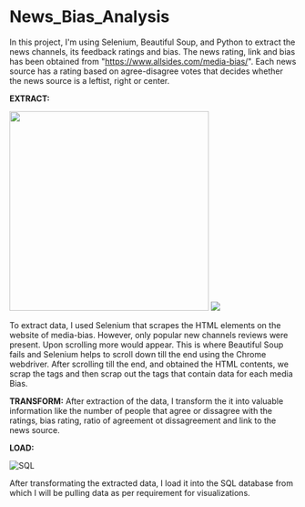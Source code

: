 # News_Bias_Analysis
In this project, I'm using Selenium, Beautiful Soup, and Python to extract the news channels, its feedback ratings and bias.
The news rating, link and bias has been obtained from "https://www.allsides.com/media-bias/". 
Each news source has a rating based on agree-disagree votes that decides whether the news source is a leftist, right or center. 

**EXTRACT:**

<img src = "https://miro.medium.com/max/1200/1*xn6zhVel2AjaA7dbGgf3rg.png"  width = "350">
<img src = "https://cdn.analyticsvidhya.com/wp-content/uploads/2021/04/56856232112.png">

To extract data, I used Selenium that scrapes the HTML elements on the website of media-bias. However, only popular new channels reviews were present. Upon scrolling more would appear. This is where Beautiful Soup fails and Selenium helps to scroll down till the end using the Chrome webdriver. After scrolling till the end, and obtained the HTML contents, we scrap the _<body>_ tags and then scrap out the _<tr>_ tags that contain data for each media Bias.

**TRANSFORM:**
After extraction of the data, I transform the it into valuable information like the number of people that agree or dissagree with the ratings, bias rating, ratio of agreement ot dissagreement and link to the news source. 

**LOAD:**

![SQL](https://media.charlesleifer.com/blog/photos/sqlite-and-python.png)
  
After transformating the extracted data, I load it into the SQL database from which I will be pulling data as per requirement for visualizations.
